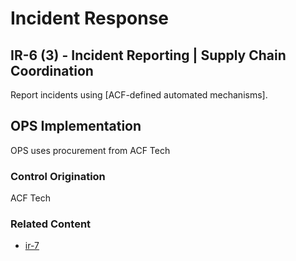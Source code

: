 # Incident Response
## IR-6 (3) - Incident Reporting | Supply Chain Coordination

Report incidents using [ACF-defined automated mechanisms].

## OPS Implementation

OPS uses procurement from ACF Tech

### Control Origination

ACF Tech

### Related Content

* [ir-7](../ir-07/index.md)
